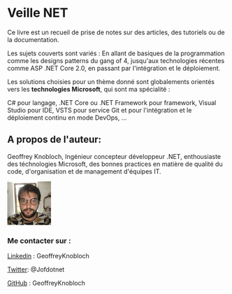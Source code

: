# Veille NET

Ce livre est un recueil de prise de notes sur des articles, des tutoriels ou de la documentation.

Les sujets couverts sont variés : En allant de basiques de la programmation comme les designs patterns du gang of 4, jusqu'aux technologies récentes comme ASP .NET Core 2.0, en passant par l'intégration et le déploiement.

Les solutions choisies pour un thème donné sont globalements orientés vers les **technologies Microsoft**, qui sont ma spécialité :

C\# pour langage, .NET Core ou .NET Framework pour framework, Visual Studio pour IDE, VSTS pour service Git et pour l'intégration et le déploiement continu en mode DevOps, ...

## A propos de l'auteur:

Geoffrey Knobloch, Ingénieur concepteur développeur .NET, enthousiaste des téchnologies Microsoft, des bonnes practices en matière de qualité du code, d'organisation et de management d'équipes IT.

![](/assets/MHdWKUj__100x100_02.jpg)

### Me contacter sur :

[Linkedin](https://www.linkedin.com/in/geoffreyknobloch/ "Linkedin") : GeoffreyKnobloch

[Twitter](https://twitter.com/Jofdotnet "Twitter"): @Jofdotnet

[GitHub](https://github.com/GeoffreyKnobloch) : GeoffreyKnobloch

